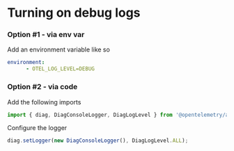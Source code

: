 # Turning on debug logs

### Option #1 - via env var
Add an environment variable like so
```yml
environment:
      - OTEL_LOG_LEVEL=DEBUG
```

### Option #2 - via code
Add the following imports

```typescript
import { diag, DiagConsoleLogger, DiagLogLevel } from '@opentelemetry/api';
```

Configure the logger
```typescript
diag.setLogger(new DiagConsoleLogger(), DiagLogLevel.ALL);
```
